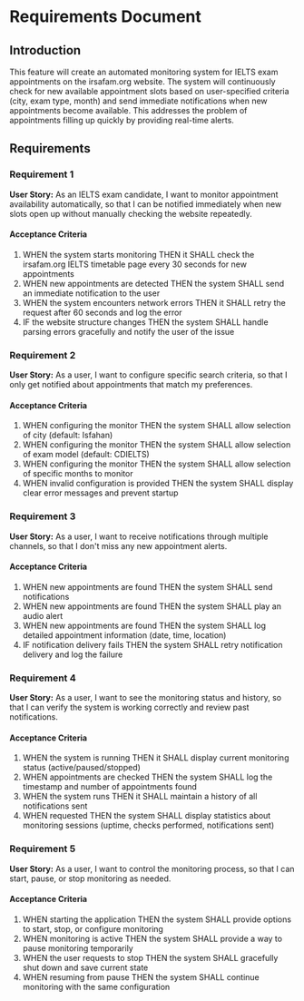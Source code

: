 # Requirements Document

## Introduction

This feature will create an automated monitoring system for IELTS exam appointments on the irsafam.org website. The system will continuously check for new available appointment slots based on user-specified criteria (city, exam type, month) and send immediate notifications when new appointments become available. This addresses the problem of appointments filling up quickly by providing real-time alerts.

## Requirements

### Requirement 1

**User Story:** As an IELTS exam candidate, I want to monitor appointment availability automatically, so that I can be notified immediately when new slots open up without manually checking the website repeatedly.

#### Acceptance Criteria

1. WHEN the system starts monitoring THEN it SHALL check the irsafam.org IELTS timetable page every 30 seconds for new appointments
2. WHEN new appointments are detected THEN the system SHALL send an immediate notification to the user
3. WHEN the system encounters network errors THEN it SHALL retry the request after 60 seconds and log the error
4. IF the website structure changes THEN the system SHALL handle parsing errors gracefully and notify the user of the issue

### Requirement 2

**User Story:** As a user, I want to configure specific search criteria, so that I only get notified about appointments that match my preferences.

#### Acceptance Criteria

1. WHEN configuring the monitor THEN the system SHALL allow selection of city (default: Isfahan)
2. WHEN configuring the monitor THEN the system SHALL allow selection of exam model (default: CDIELTS)
3. WHEN configuring the monitor THEN the system SHALL allow selection of specific months to monitor
4. WHEN invalid configuration is provided THEN the system SHALL display clear error messages and prevent startup

### Requirement 3

**User Story:** As a user, I want to receive notifications through multiple channels, so that I don't miss any new appointment alerts.

#### Acceptance Criteria

1. WHEN new appointments are found THEN the system SHALL send notifications
2. WHEN new appointments are found THEN the system SHALL play an audio alert
3. WHEN new appointments are found THEN the system SHALL log detailed appointment information (date, time, location)
4. IF notification delivery fails THEN the system SHALL retry notification delivery and log the failure

### Requirement 4

**User Story:** As a user, I want to see the monitoring status and history, so that I can verify the system is working correctly and review past notifications.

#### Acceptance Criteria

1. WHEN the system is running THEN it SHALL display current monitoring status (active/paused/stopped)
2. WHEN appointments are checked THEN the system SHALL log the timestamp and number of appointments found
3. WHEN the system runs THEN it SHALL maintain a history of all notifications sent
4. WHEN requested THEN the system SHALL display statistics about monitoring sessions (uptime, checks performed, notifications sent)

### Requirement 5

**User Story:** As a user, I want to control the monitoring process, so that I can start, pause, or stop monitoring as needed.

#### Acceptance Criteria

1. WHEN starting the application THEN the system SHALL provide options to start, stop, or configure monitoring
2. WHEN monitoring is active THEN the system SHALL provide a way to pause monitoring temporarily
3. WHEN the user requests to stop THEN the system SHALL gracefully shut down and save current state
4. WHEN resuming from pause THEN the system SHALL continue monitoring with the same configuration